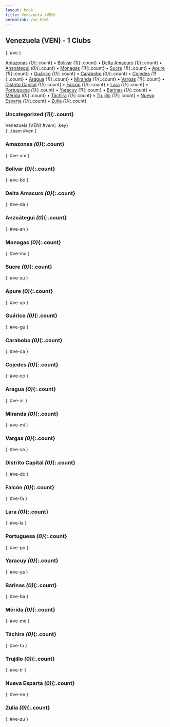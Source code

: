 ```yaml
---
layout: book
title: Venezuela (VEN)
permalink: /ve.html
---
```


## Venezuela (VEN) - 1 Clubs
{: #ve }






[Amazonas](#ve-am) _(1)_{:.count} • [Bolívar](#ve-bo) _(1)_{:.count} • [Delta Amacuro](#ve-da) _(1)_{:.count} • [Anzoátegui](#ve-an) _(0)_{:.count} • [Monagas](#ve-mo) _(1)_{:.count} • [Sucre](#ve-su) _(1)_{:.count} • [Apure](#ve-ap) _(1)_{:.count} • [Guárico](#ve-gu) _(1)_{:.count} • [Carabobo](#ve-ca) _(0)_{:.count} • [Cojedes](#ve-co) _(1)_{:.count} • [Aragua](#ve-ar) _(1)_{:.count} • [Miranda](#ve-mi) _(1)_{:.count} • [Vargas](#ve-va) _(1)_{:.count} • [Distrito Capital](#ve-dc) _(1)_{:.count} • [Falcón](#ve-fa) _(1)_{:.count} • [Lara](#ve-la) _(1)_{:.count} • [Portuguesa](#ve-po) _(1)_{:.count} • [Yaracuy](#ve-ya) _(1)_{:.count} • [Barinas](#ve-ba) _(1)_{:.count} • [Mérida](#ve-me) _(0)_{:.count} • [Táchira](#ve-ta) _(1)_{:.count} • [Trujillo](#ve-tr) _(1)_{:.count} • [Nueva Esparta](#ve-ne) _(1)_{:.count} • [Zulia](#ve-zu) _(1)_{:.count}


### Uncategorized _(1)_{:.count}

Venezuela  (VEN)  _#ven_{: .key} <br>
{: .team #ven }



### Amazonas _(0)_{:.count}
{: #ve-am }





<div class='columns300' markdown='1'>


</div>



### Bolívar _(0)_{:.count}
{: #ve-bo }





<div class='columns300' markdown='1'>


</div>



### Delta Amacuro _(0)_{:.count}
{: #ve-da }





<div class='columns300' markdown='1'>


</div>



### Anzoátegui _(0)_{:.count}
{: #ve-an }





<div class='columns300' markdown='1'>


</div>



### Monagas _(0)_{:.count}
{: #ve-mo }





<div class='columns300' markdown='1'>


</div>



### Sucre _(0)_{:.count}
{: #ve-su }





<div class='columns300' markdown='1'>


</div>



### Apure _(0)_{:.count}
{: #ve-ap }





<div class='columns300' markdown='1'>


</div>



### Guárico _(0)_{:.count}
{: #ve-gu }





<div class='columns300' markdown='1'>


</div>



### Carabobo _(0)_{:.count}
{: #ve-ca }





<div class='columns300' markdown='1'>


</div>



### Cojedes _(0)_{:.count}
{: #ve-co }





<div class='columns300' markdown='1'>


</div>



### Aragua _(0)_{:.count}
{: #ve-ar }





<div class='columns300' markdown='1'>


</div>



### Miranda _(0)_{:.count}
{: #ve-mi }





<div class='columns300' markdown='1'>


</div>



### Vargas _(0)_{:.count}
{: #ve-va }





<div class='columns300' markdown='1'>


</div>



### Distrito Capital _(0)_{:.count}
{: #ve-dc }





<div class='columns300' markdown='1'>


</div>



### Falcón _(0)_{:.count}
{: #ve-fa }





<div class='columns300' markdown='1'>


</div>



### Lara _(0)_{:.count}
{: #ve-la }





<div class='columns300' markdown='1'>


</div>



### Portuguesa _(0)_{:.count}
{: #ve-po }





<div class='columns300' markdown='1'>


</div>



### Yaracuy _(0)_{:.count}
{: #ve-ya }





<div class='columns300' markdown='1'>


</div>



### Barinas _(0)_{:.count}
{: #ve-ba }





<div class='columns300' markdown='1'>


</div>



### Mérida _(0)_{:.count}
{: #ve-me }





<div class='columns300' markdown='1'>


</div>



### Táchira _(0)_{:.count}
{: #ve-ta }





<div class='columns300' markdown='1'>


</div>



### Trujillo _(0)_{:.count}
{: #ve-tr }





<div class='columns300' markdown='1'>


</div>



### Nueva Esparta _(0)_{:.count}
{: #ve-ne }





<div class='columns300' markdown='1'>


</div>



### Zulia _(0)_{:.count}
{: #ve-zu }





<div class='columns300' markdown='1'>


</div>


 
